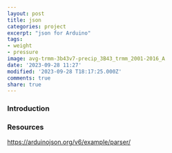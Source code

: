 ```yaml
---
layout: post
title: json
categories: project
excerpt: "json for Arduino"
tags:
- weight
- pressure
image: avg-trmm-3b43v7-precip_3B43_trmm_2001-2016_A
date: '2023-09-28 11:27'
modified: '2023-09-28 T18:17:25.000Z'
comments: true
share: true
---
```

<script src="https://karttur.github.io/common/assets/js/karttur/togglediv.js"></script>

### Introduction



### Resources

https://arduinojson.org/v6/example/parser/
